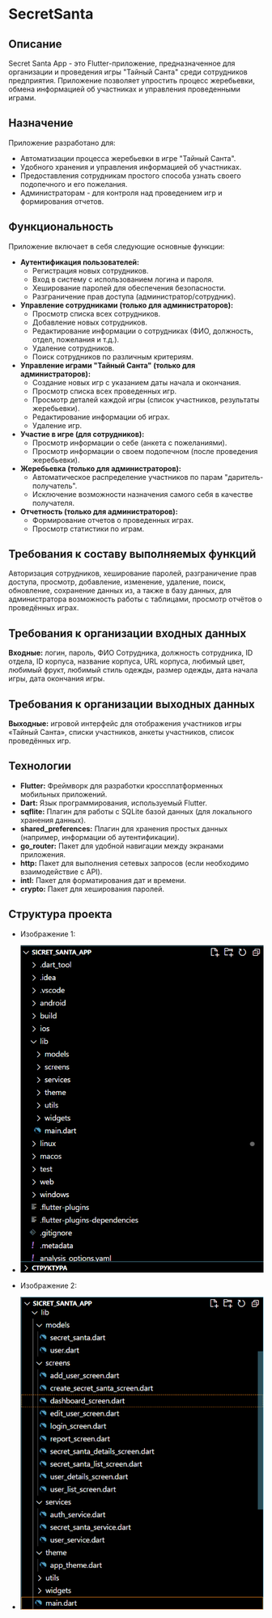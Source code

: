 # SecretSanta

## Описание

Secret Santa App - это Flutter-приложение, предназначенное для организации и проведения игры "Тайный Санта" среди сотрудников предприятия. Приложение позволяет упростить процесс жеребьевки, обмена информацией об участниках и управления проведенными играми.

## Назначение

Приложение разработано для:

*   Автоматизации процесса жеребьевки в игре "Тайный Санта".
*   Удобного хранения и управления информацией об участниках.
*   Предоставления сотрудникам простого способа узнать своего подопечного и его пожелания.
*   Администраторам - для контроля над проведением игр и формирования отчетов.

## Функциональность

Приложение включает в себя следующие основные функции:

*   **Аутентификация пользователей:**
    *   Регистрация новых сотрудников.
    *   Вход в систему с использованием логина и пароля.
    *   Хеширование паролей для обеспечения безопасности.
    *   Разграничение прав доступа (администратор/сотрудник).
*   **Управление сотрудниками (только для администраторов):**
    *   Просмотр списка всех сотрудников.
    *   Добавление новых сотрудников.
    *   Редактирование информации о сотрудниках (ФИО, должность, отдел, пожелания и т.д.).
    *   Удаление сотрудников.
    *   Поиск сотрудников по различным критериям.
*   **Управление играми "Тайный Санта" (только для администраторов):**
    *   Создание новых игр с указанием даты начала и окончания.
    *   Просмотр списка всех проведенных игр.
    *   Просмотр деталей каждой игры (список участников, результаты жеребьевки).
    *   Редактирование информации об играх.
    *   Удаление игр.
*   **Участие в игре (для сотрудников):**
    *   Просмотр информации о себе (анкета с пожеланиями).
    *   Просмотр информации о своем подопечном (после проведения жеребьевки).
*   **Жеребьевка (только для администраторов):**
    *   Автоматическое распределение участников по парам "даритель-получатель".
    *   Исключение возможности назначения самого себя в качестве получателя.
*   **Отчетность (только для администраторов):**
    *   Формирование отчетов о проведенных играх.
    *   Просмотр статистики по играм.

## Требования к составу выполняемых функций

Авторизация сотрудников, хеширование паролей, разграничение прав доступа, просмотр, добавление, изменение, удаление, поиск, обновление, сохранение данных из, а также в базу данных, для администратора возможность работы с таблицами, просмотр отчётов о проведённых играх.

## Требования к организации входных данных

**Входные:** логин, пароль, ФИО Сотрудника, должность сотрудника, ID отдела, ID корпуса, название корпуса, URL корпуса, любимый цвет, любимый фрукт, любимый стиль одежды, размер одежды, дата начала игры, дата окончания игры.

## Требования к организации выходных данных

**Выходные:** игровой интерфейс для отображения участников игры «Тайный Санта», списки участников, анкеты участников, список проведённых игр. 

## Технологии

*   **Flutter:** Фреймворк для разработки кроссплатформенных мобильных приложений.
*   **Dart:** Язык программирования, используемый Flutter.
*   **sqflite:** Плагин для работы с SQLite базой данных (для локального хранения данных).
*   **shared_preferences:** Плагин для хранения простых данных (например, информации об аутентификации).
*   **go_router:** Пакет для удобной навигации между экранами приложения.
*   **http:** Пакет для выполнения сетевых запросов (если необходимо взаимодействие с API).
*   **intl:** Пакет для форматирования дат и времени.
*   **crypto:** Пакет для хеширования паролей.

## Структура проекта

* Изображение 1:
  
* ![Fl1](https://github.com/FinistFin/SicretSanta/blob/main/%D0%A1%D0%B0%D0%BD%D1%82%D0%B01.png)

* Изображение 2:
  
* ![Fl2](https://github.com/FinistFin/SicretSanta/blob/main/%D0%A1%D0%B0%D0%BD%D1%82%D0%B02.png)
